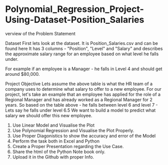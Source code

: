 # Polynomial_Regression_Project-Using-Dataset-Position_Salaries

verview of the Problem Statement

Dataset
First lets look at the dataset. It is Position_Salaries.csv and can be found here
It has 3 columns - "Position", "Level" and "Salary" and describes the approximate salary range for an employee based on what level he falls under.

For example if an employee is a Manager - he falls in Level 4 and should get around $80,000.

Project Objective
Lets assume the above table is what the HR team of a company uses to determine what salary to offer to a new employee. 
For our project, let's take an example that an employee has applied for the role of a Regional Manager and has already worked as a Regional Manager for 2 years. 
So based on the table above - he falls between level 6 and level 7 - Lets say he falls under level 6.5
We want to build a model to predict what salary we should offer this new employee.


1. Use Linear Model and Visualise the Plot 
2. Use Polynomial Regression and Visualise the Plot Properly.
3. Use Proper Diagonistics to show the accuracy and error of the Model
4. Perform the task both in Excel and Python
5. Create a Proper Presentation regarding the Use Case.
6. Share the html of the Python Note book only.
7. Upload it in the Github with proper Info.
